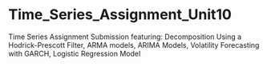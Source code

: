 # Time_Series_Assignment_Unit10
Time Series Assignment Submission featuring: Decomposition Using a Hodrick-Prescott Filter, ARMA models, ARIMA Models, Volatility Forecasting with GARCH,  Logistic Regression Model
